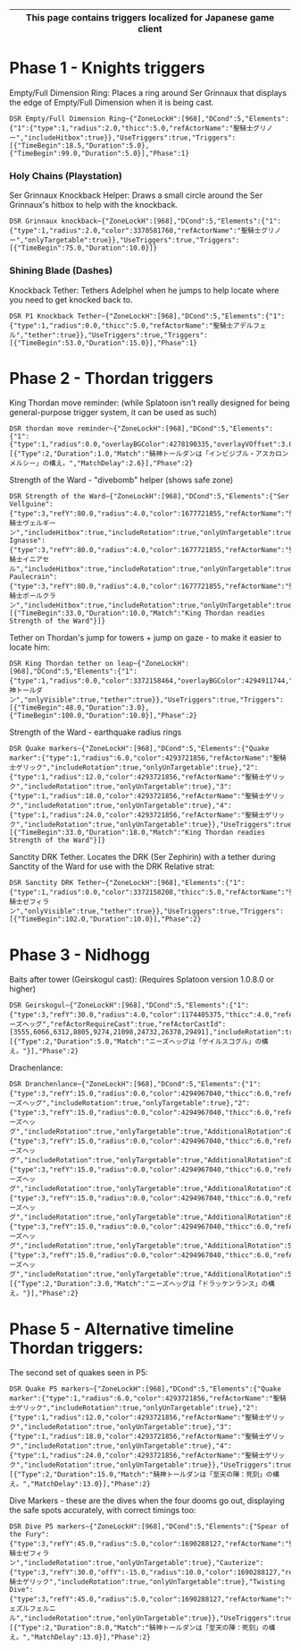 |This page contains triggers localized for Japanese game client|
|---|

# Phase 1 - Knights triggers
Empty/Full Dimension Ring: Places a ring around Ser Grinnaux that displays the edge of Empty/Full Dimension when it is being cast.
```
DSR Empty/Full Dimension Ring~{"ZoneLockH":[968],"DCond":5,"Elements":{"1":{"type":1,"radius":2.0,"thicc":5.0,"refActorName":"聖騎士グリノー","includeHitbox":true}},"UseTriggers":true,"Triggers":[{"TimeBegin":18.5,"Duration":5.0},{"TimeBegin":99.0,"Duration":5.0}],"Phase":1}
```
### Holy Chains (Playstation)
Ser Grinnaux Knockback Helper: Draws a small circle around the Ser Grinnaux's hitbox to help with the knockback.
```
DSR Grinnaux knockback~{"ZoneLockH":[968],"DCond":5,"Elements":{"1":{"type":1,"radius":2.0,"color":3370581760,"refActorName":"聖騎士グリノー","onlyTargetable":true}},"UseTriggers":true,"Triggers":[{"TimeBegin":75.0,"Duration":10.0}]}
```
### Shining Blade (Dashes)
Knockback Tether: Tethers Adelphel when he jumps to help locate where you need to get knocked back to.
```
DSR P1 Knockback Tether~{"ZoneLockH":[968],"DCond":5,"Elements":{"1":{"type":1,"radius":0.0,"thicc":5.0,"refActorName":"聖騎士アデルフェル","tether":true}},"UseTriggers":true,"Triggers":[{"TimeBegin":53.0,"Duration":15.0}],"Phase":1}
```

# Phase 2 - Thordan triggers
King Thordan move reminder: (while Splatoon isn't really designed for being general-purpose trigger system, it can be used as such)
```
DSR thordan move reminder~{"ZoneLockH":[968],"DCond":5,"Elements":{"1":{"type":1,"radius":0.0,"overlayBGColor":4278190335,"overlayVOffset":3.0,"overlayFScale":8.0,"thicc":0.0,"overlayText":"MOVE","refActorType":1}},"UseTriggers":true,"Triggers":[{"Type":2,"Duration":1.0,"Match":"騎神トールダンは「インビジブル・アスカロンメルシー」の構え。","MatchDelay":2.6}],"Phase":2}
```

Strength of the Ward - "divebomb" helper (shows safe zone)
```
DSR Strength of the Ward~{"ZoneLockH":[968],"DCond":5,"Elements":{"Ser Vellguine":{"type":3,"refY":80.0,"radius":4.0,"color":1677721855,"refActorName":"聖騎士ヴェルギーン","includeHitbox":true,"includeRotation":true,"onlyUnTargetable":true},"Ser Ignasse":{"type":3,"refY":80.0,"radius":4.0,"color":1677721855,"refActorName":"聖騎士イニアセル","includeHitbox":true,"includeRotation":true,"onlyUnTargetable":true},"Ser Paulecrain":{"type":3,"refY":80.0,"radius":4.0,"color":1677721855,"refActorName":"聖騎士ポールクラン","includeHitbox":true,"includeRotation":true,"onlyUnTargetable":true}},"UseTriggers":true,"Triggers":[{"TimeBegin":33.0,"Duration":10.0,"Match":"King Thordan readies Strength of the Ward"}]}
```

Tether on Thordan's jump for towers + jump on gaze - to make it easier to locate him:
```
DSR King Thordan tether on leap~{"ZoneLockH":[968],"DCond":5,"Elements":{"1":{"type":1,"radius":0.0,"color":3372158464,"overlayBGColor":4294911744,"overlayVOffset":3.0,"thicc":19.9,"refActorName":"騎神トールダン","onlyVisible":true,"tether":true}},"UseTriggers":true,"Triggers":[{"TimeBegin":48.0,"Duration":3.0},{"TimeBegin":100.0,"Duration":10.0}],"Phase":2}
```

Strength of the Ward - earthquake radius rings
```
DSR Quake markers~{"ZoneLockH":[968],"DCond":5,"Elements":{"Quake marker":{"type":1,"radius":6.0,"color":4293721856,"refActorName":"聖騎士ゲリック","includeRotation":true,"onlyUnTargetable":true},"2":{"type":1,"radius":12.0,"color":4293721856,"refActorName":"聖騎士ゲリック","includeRotation":true,"onlyUnTargetable":true},"3":{"type":1,"radius":18.0,"color":4293721856,"refActorName":"聖騎士ゲリック","includeRotation":true,"onlyUnTargetable":true},"4":{"type":1,"radius":24.0,"color":4293721856,"refActorName":"聖騎士ゲリック","includeRotation":true,"onlyUnTargetable":true}},"UseTriggers":true,"Triggers":[{"TimeBegin":33.0,"Duration":18.0,"Match":"King Thordan readies Strength of the Ward"}]}
```

Sanctity DRK Tether. Locates the DRK (Ser Zephirin) with a tether during Sanctity of the Ward for use with the DRK Relative strat:
```
DSR Sanctity DRK Tether~{"ZoneLockH":[968],"Elements":{"1":{"type":1,"radius":0.0,"color":3372158208,"thicc":5.0,"refActorName":"聖騎士ゼフィラン","onlyVisible":true,"tether":true}},"UseTriggers":true,"Triggers":[{"TimeBegin":102.0,"Duration":10.0}],"Phase":2}
```

# Phase 3 - Nidhogg
Baits after tower (Geirskogul cast): (Requires Splatoon version 1.0.8.0 or higher)
```
DSR Geirskogul~{"ZoneLockH":[968],"DCond":5,"Elements":{"1":{"type":3,"refY":30.0,"radius":4.0,"color":1174405375,"thicc":4.0,"refActorName":"ニーズヘッグ","refActorRequireCast":true,"refActorCastId":[3555,6066,6312,8805,9274,21098,24732,26378,29491],"includeRotation":true,"onlyUnTargetable":true}},"UseTriggers":true,"Triggers":[{"Type":2,"Duration":5.0,"Match":"ニーズヘッグは「ゲイルスコグル」の構え。"}],"Phase":2}
```

Drachenlance:
```
DSR Dranchenlance~{"ZoneLockH":[968],"DCond":5,"Elements":{"1":{"type":3,"refY":15.0,"radius":0.0,"color":4294967040,"thicc":6.0,"refActorName":"ニーズヘッグ","includeRotation":true,"onlyTargetable":true},"2":{"type":3,"refY":15.0,"radius":0.0,"color":4294967040,"thicc":6.0,"refActorName":"ニーズヘッグ","includeRotation":true,"onlyTargetable":true,"AdditionalRotation":0.7853982},"3":{"type":3,"refY":15.0,"radius":0.0,"color":4294967040,"thicc":6.0,"refActorName":"ニーズヘッグ","includeRotation":true,"onlyTargetable":true,"AdditionalRotation":0.5235988},"4":{"type":3,"refY":15.0,"radius":0.0,"color":4294967040,"thicc":6.0,"refActorName":"ニーズヘッグ","includeRotation":true,"onlyTargetable":true,"AdditionalRotation":0.2617994},"5":{"type":3,"refY":15.0,"radius":0.0,"color":4294967040,"thicc":6.0,"refActorName":"ニーズヘッグ","includeRotation":true,"onlyTargetable":true,"AdditionalRotation":6.021386},"6":{"type":3,"refY":15.0,"radius":0.0,"color":4294967040,"thicc":6.0,"refActorName":"ニーズヘッグ","includeRotation":true,"onlyTargetable":true,"AdditionalRotation":5.7595863},"7":{"type":3,"refY":15.0,"radius":0.0,"color":4294967040,"thicc":6.0,"refActorName":"ニーズヘッグ","includeRotation":true,"onlyTargetable":true,"AdditionalRotation":5.497787}},"UseTriggers":true,"Triggers":[{"Type":2,"Duration":3.0,"Match":"ニーズヘッグは「ドラッケンランス」の構え。"}],"Phase":2}
```

# Phase 5 - Alternative timeline Thordan triggers:
The second set of quakes seen in P5:
```
DSR Quake P5 markers~{"ZoneLockH":[968],"DCond":5,"Elements":{"Quake marker":{"type":1,"radius":6.0,"color":4293721856,"refActorName":"聖騎士ゲリック","includeRotation":true,"onlyUnTargetable":true},"2":{"type":1,"radius":12.0,"color":4293721856,"refActorName":"聖騎士ゲリック","includeRotation":true,"onlyUnTargetable":true},"3":{"type":1,"radius":18.0,"color":4293721856,"refActorName":"聖騎士ゲリック","includeRotation":true,"onlyUnTargetable":true},"4":{"type":1,"radius":24.0,"color":4293721856,"refActorName":"聖騎士ゲリック","includeRotation":true,"onlyUnTargetable":true}},"UseTriggers":true,"Triggers":[{"Type":2,"Duration":15.0,"Match":"騎神トールダンは「至天の陣：死刻」の構え。","MatchDelay":13.0}],"Phase":2}
```

Dive Markers - these are the dives when the four dooms go out, displaying the safe spots accurately, with correct timings too:
```
DSR Dive P5 markers~{"ZoneLockH":[968],"DCond":5,"Elements":{"Spear of the Fury":{"type":3,"refY":45.0,"radius":5.0,"color":1690288127,"refActorName":"聖騎士ゼフィラン","includeRotation":true,"onlyUnTargetable":true},"Cauterize":{"type":3,"refY":30.0,"offY":-15.0,"radius":10.0,"color":1690288127,"refActorName":"聖騎士ゲリック","includeRotation":true,"onlyUnTargetable":true},"Twisting Dive":{"type":3,"refY":45.0,"radius":5.0,"color":1690288127,"refActorName":"ヴェズルフェルニル","includeRotation":true,"onlyUnTargetable":true}},"UseTriggers":true,"Triggers":[{"Type":2,"Duration":8.0,"Match":"騎神トールダンは「至天の陣：死刻」の構え。","MatchDelay":13.0}],"Phase":2}
```
